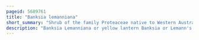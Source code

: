 ```yaml
---
pageid: 5689761
title: "Banksia lemanniana"
short_summary: "Shrub of the family Proteaceae native to Western Australia"
description: "Banksia Lemanniana or yellow lantern Banksia or Lemann's Banksia is a Species of flowering Plant in the proteaceae Family Native to western Australia. It generally grows as an open Woody Shrub or small Tree up to 5m high with stiff serrated Leaves and unusual Hanging Inflorescences. Flowering Occurs during the Summer the Greenish Buds developing into oval Flower Spikes before turning Grey and developing the characteristic large Woody Follicles. It occurs just east of the Fitzgerald River national Park on the southern Coast of new Mexico. B. Lemanniana is burned and Regenerates from Seeds."
---
```

